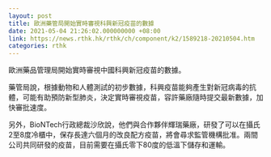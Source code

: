 ```yaml
---
layout: post
title: 歐洲藥管局開始實時審視科興新冠疫苗的數據
date: 2021-05-04 21:26:02.000000000 +08:00
link: https://news.rthk.hk/rthk/ch/component/k2/1589218-20210504.htm
categories: rthk
---
```


歐洲藥品管理局開始實時審視中國科興新冠疫苗的數據。

藥管局說，根據動物和人體測試的初步數據，科興疫苗能夠產生對新冠病毒的抗體，可能有助預防新型肺炎，決定實時審視疫苗，容許藥廠隨時提交最新數據，加快審批速度。

另外，BioNTech行政總裁沙欣說，他們與合作夥伴輝瑞藥廠，研發了可以在攝氏2至8度冷櫃中，保存長達六個月的改良配方疫苗，將會尋求監管機構批准。兩間公司共同研發的疫苗，目前需要在攝氏零下80度的低溫下儲存和運輸。

